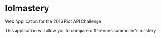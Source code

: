 # lolmastery
Web Application for the 2016 Riot API Challenge

This application will allow you to compare differences summoner's mastery
